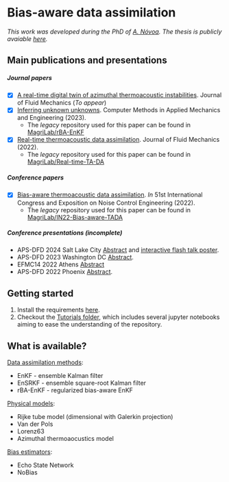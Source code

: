 # Bias-aware data assimilation

*This work was developed during the PhD of [A. Nóvoa](https://scholar.google.com/citations?user=X0TjtAgAAAAJ&hl=en). The thesis is publicly avaiable [here](https://doi.org/10.17863/CAM.113001).*<br> 

## Main publications and presentations

##### Journal papers


- [x] [A real-time digital twin of azimuthal thermoacoustic instabilities](https://arxiv.org/abs/2404.18793). Journal of Fluid Mechanics (_To appear_)
- [x] [Inferring unknown unknowns](https://doi.org/10.1016/j.cma.2023.116502). Computer Methods in Applied Mechanics and Engineering (2023).
   -  The _legacy_ repository used for this paper can be found in [MagriLab/rBA-EnKF](https://github.com/MagriLab/rBA-EnKF)
- [x] [Real-time thermoacoustic data assimilation](https://doi.org/10.1017/jfm.2022.653). Journal of Fluid Mechanics (2022).
   -  The _legacy_ repository used for this paper can be found in [MagriLab/Real-time-TA-DA](https://github.com/MagriLab/Real-time-TA-DA)
##### Conference papers

- [x] [Bias-aware thermoacoustic data assimilation](https://az659834.vo.msecnd.net/eventsairwesteuprod/production-inconference-public/808b4f8c38f944d188db8a326a98c65c). _In_ 51st International Congress and Exposition on Noise Control Engineering (2022).
   -  The _legacy_ repository used for this paper can be found in [MagriLab/IN22-Bias-aware-TADA](https://github.com/MagriLab/IN22-Bias-aware-TADA)
##### Conference presentations _(incomplete)_
- APS-DFD 2024 Salt Lake City [Abstract](https://meetings.aps.org/Meeting/DFD24/Session/C02.14) and [interactive flash talk poster](https://github.com/user-attachments/files/17966063/APS-poster-final-version.pdf).
- APS-DFD 2023 Washington DC [Abstract](https://meetings.aps.org/Meeting/DFD23/Session/L30.8).
- EFMC14 2022 Athens [Abstract](https://euromech.org/conferences/proceedings.htm)
- APS-DFD 2022 Phoenix [Abstract](https://meetings.aps.org/Meeting/DFD22/Session/G12.4).



## Getting started
1. Install the requirements [here](https://github.com/andreanovoa/real-time-bias-aware-DA/blob/main/requirements.txt).
2. Checkout the [Tutorials folder](https://github.com/andreanovoa/real-time-bias-aware-DA/tree/main/tutorials), which includes several jupyter notebooks aiming to ease the understanding of the repository.
   

## What is available?
   [Data assimilation methods](https://github.com/andreanovoa/real-time-bias-aware-DA/blob/main/essentials/DA.py):
   * EnKF - ensemble Kalman filter
   * EnSRKF - ensemble square-root Kalman filter
   * rBA-EnKF - regularized bias-aware EnKF
   
   [Physical models](https://github.com/andreanovoa/real-time-bias-aware-DA/blob/main/essentials/physical_models.py):
   * Rijke tube model (dimensional with Galerkin projection)
   * Van der Pols
   * Lorenz63
   * Azimuthal thermoaocustics model
    
   [Bias estimators](https://github.com/andreanovoa/real-time-bias-aware-DA/blob/main/essentials/bias_models.py):
   * Echo State Network
   * NoBias

